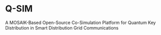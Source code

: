 # Q-SIM
A MOSAIK-Based Open-Source Co-Simulation Platform for Quantum Key Distribution in Smart Distribution Grid Communications
